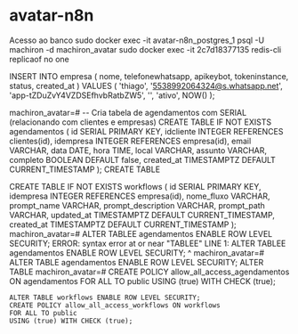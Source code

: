 # avatar-n8n
Acesso ao banco
    sudo docker exec -it avatar-n8n_postgres_1 psql -U machiron -d machiron_avatar
sudo docker exec -it 2c7d18377135 redis-cli replicaof no one

 INSERT INTO empresa (
    nome,
    telefonewhatsapp,
    apikeybot,
    tokeninstance,
    status,
    created_at
) VALUES (
    'thiago',
    '5538992064324@s.whatsapp.net',
    'app-tZDuZvY4VZDSEfhvbRatbZW5',
    '', 
    'ativo',
    NOW()
);

machiron_avatar=# -- Cria tabela de agendamentos com SERIAL (relacionando com clientes e empresas)
CREATE TABLE IF NOT EXISTS agendamentos (
    id SERIAL PRIMARY KEY,
    idcliente INTEGER REFERENCES clientes(id),
    idempresa INTEGER REFERENCES empresa(id),
    email VARCHAR,
    data DATE,
    hora TIME,
    local VARCHAR,
    assunto VARCHAR,
    completo BOOLEAN DEFAULT false,
    created_at TIMESTAMPTZ DEFAULT CURRENT_TIMESTAMP
);
CREATE TABLE

CREATE TABLE IF NOT EXISTS workflows (
    id SERIAL PRIMARY KEY,
    idempresa INTEGER REFERENCES empresa(id),
    nome_fluxo VARCHAR,
    prompt_name VARCHAR,
    prompt_description VARCHAR,
    prompt_path VARCHAR,
    updated_at TIMESTAMPTZ DEFAULT CURRENT_TIMESTAMP,
    created_at TIMESTAMPTZ DEFAULT CURRENT_TIMESTAMP
);
machiron_avatar=# ALTER TABLEE agendamentos ENABLE ROW LEVEL SECURITY;
ERROR:  syntax error at or near "TABLEE"
LINE 1: ALTER TABLEE agendamentos ENABLE ROW LEVEL SECURITY;
              ^
machiron_avatar=# ALTER TABLE agendamentos ENABLE ROW LEVEL SECURITY;
ALTER TABLE
machiron_avatar=# CREATE POLICY allow_all_access_agendamentos ON agendamentos
    FOR ALL TO public
    USING (true) WITH CHECK (true);

    ALTER TABLE workflows ENABLE ROW LEVEL SECURITY; 
    CREATE POLICY allow_all_access_workflows ON workflows
    FOR ALL TO public
    USING (true) WITH CHECK (true);

